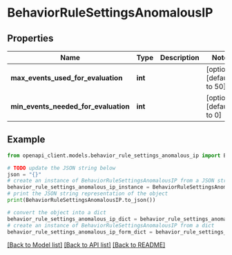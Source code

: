 # BehaviorRuleSettingsAnomalousIP


## Properties

Name | Type | Description | Notes
------------ | ------------- | ------------- | -------------
**max_events_used_for_evaluation** | **int** |  | [optional] [default to 50]
**min_events_needed_for_evaluation** | **int** |  | [optional] [default to 0]

## Example

```python
from openapi_client.models.behavior_rule_settings_anomalous_ip import BehaviorRuleSettingsAnomalousIP

# TODO update the JSON string below
json = "{}"
# create an instance of BehaviorRuleSettingsAnomalousIP from a JSON string
behavior_rule_settings_anomalous_ip_instance = BehaviorRuleSettingsAnomalousIP.from_json(json)
# print the JSON string representation of the object
print(BehaviorRuleSettingsAnomalousIP.to_json())

# convert the object into a dict
behavior_rule_settings_anomalous_ip_dict = behavior_rule_settings_anomalous_ip_instance.to_dict()
# create an instance of BehaviorRuleSettingsAnomalousIP from a dict
behavior_rule_settings_anomalous_ip_form_dict = behavior_rule_settings_anomalous_ip.from_dict(behavior_rule_settings_anomalous_ip_dict)
```
[[Back to Model list]](../README.md#documentation-for-models) [[Back to API list]](../README.md#documentation-for-api-endpoints) [[Back to README]](../README.md)


